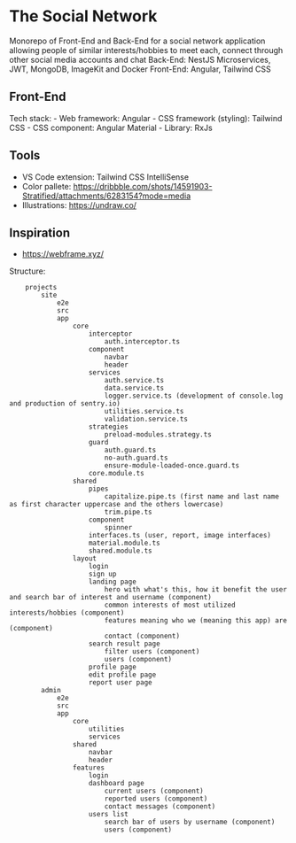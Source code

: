 # The Social Network
Monorepo of Front-End and Back-End for a social network application allowing people of similar interests/hobbies to meet each, connect through other social media accounts and chat
Back-End: NestJS Microservices, JWT, MongoDB, ImageKit and Docker
Front-End: Angular, Tailwind CSS

## Front-End
Tech stack:
    - Web framework: Angular
    - CSS framework (styling): Tailwind CSS
    - CSS component: Angular Material
    - Library: RxJs

## Tools
- VS Code extension: Tailwind CSS IntelliSense
- Color pallete: https://dribbble.com/shots/14591903-Stratified/attachments/6283154?mode=media
- Illustrations: https://undraw.co/

## Inspiration
- https://webframe.xyz/

Structure:
```
    projects
        site
            e2e
            src
            app
                core
                    interceptor
                        auth.interceptor.ts
                    component
                        navbar
                        header
                    services
                        auth.service.ts
                        data.service.ts
                        logger.service.ts (development of console.log and production of sentry.io)
                        utilities.service.ts
                        validation.service.ts
                    strategies
                        preload-modules.strategy.ts
                    guard
                        auth.guard.ts
                        no-auth.guard.ts
                        ensure-module-loaded-once.guard.ts
                    core.module.ts
                shared
                    pipes
                        capitalize.pipe.ts (first name and last name as first character uppercase and the others lowercase)
                        trim.pipe.ts
                    component
                        spinner
                    interfaces.ts (user, report, image interfaces)
                    material.module.ts
                    shared.module.ts
                layout
                    login
                    sign up
                    landing page
                        hero with what's this, how it benefit the user and search bar of interest and username (component)
                        common interests of most utilized interests/hobbies (component)
                        features meaning who we (meaning this app) are (component)
                        contact (component)
                    search result page
                        filter users (component)
                        users (component)
                    profile page
                    edit profile page
                    report user page
        admin
            e2e
            src
            app
                core
                    utilities
                    services
                shared
                    navbar
                    header
                features
                    login
                    dashboard page
                        current users (component)
                        reported users (component)
                        contact messages (component)
                    users list
                        search bar of users by username (component)
                        users (component)
```